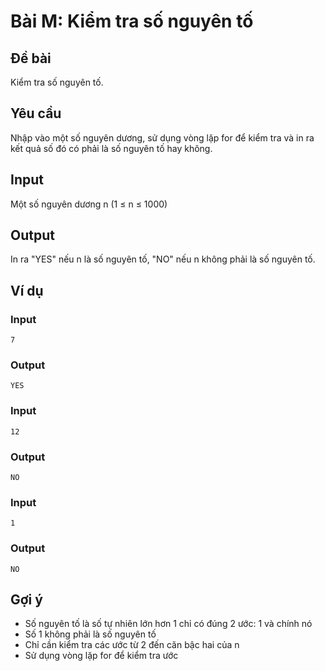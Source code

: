 # Bài M: Kiểm tra số nguyên tố

## Đề bài
Kiểm tra số nguyên tố.

## Yêu cầu
Nhập vào một số nguyên dương, sử dụng vòng lặp for để kiểm tra và in ra kết quả số đó có phải là số nguyên tố hay không.

## Input
Một số nguyên dương n (1 ≤ n ≤ 1000)

## Output
In ra "YES" nếu n là số nguyên tố, "NO" nếu n không phải là số nguyên tố.

## Ví dụ

### Input
```
7
```

### Output
```
YES
```

### Input
```
12
```

### Output
```
NO
```

### Input
```
1
```

### Output
```
NO
```

## Gợi ý
- Số nguyên tố là số tự nhiên lớn hơn 1 chỉ có đúng 2 ước: 1 và chính nó
- Số 1 không phải là số nguyên tố
- Chỉ cần kiểm tra các ước từ 2 đến căn bậc hai của n
- Sử dụng vòng lặp for để kiểm tra ước
